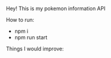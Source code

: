 Hey! This is my pokemon information API

How to run:

 - npm i
 - npm run start

Things I would improve:
